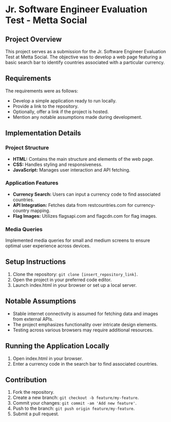 # Jr. Software Engineer Evaluation Test - Metta Social

## Project Overview
This project serves as a submission for the Jr. Software Engineer Evaluation Test at Metta Social. The objective was to develop a web page featuring a basic search bar to identify countries associated with a particular currency.

## Requirements
The requirements were as follows:
- Develop a simple application ready to run locally.
- Provide a link to the repository.
- Optionally, offer a link if the project is hosted.
- Mention any notable assumptions made during development.

## Implementation Details
### Project Structure
- **HTML:** Contains the main structure and elements of the web page.
- **CSS:** Handles styling and responsiveness.
- **JavaScript:** Manages user interaction and API fetching.

### Application Features
- **Currency Search:** Users can input a currency code to find associated countries.
- **API Integration:** Fetches data from restcountries.com for currency-country mapping.
- **Flag Images:** Utilizes flagsapi.com and flagcdn.com for flag images.

### Media Queries
Implemented media queries for small and medium screens to ensure optimal user experience across devices.

## Setup Instructions
1. Clone the repository: `git clone [insert_repository_link]`.
2. Open the project in your preferred code editor.
3. Launch index.html in your browser or set up a local server.

## Notable Assumptions
- Stable internet connectivity is assumed for fetching data and images from external APIs.
- The project emphasizes functionality over intricate design elements.
- Testing across various browsers may require additional resources.

## Running the Application Locally
1. Open index.html in your browser.
2. Enter a currency code in the search bar to find associated countries.

## Contribution
1. Fork the repository.
2. Create a new branch: `git checkout -b feature/my-feature`.
3. Commit your changes: `git commit -am 'Add new feature'`.
4. Push to the branch: `git push origin feature/my-feature`.
5. Submit a pull request.
